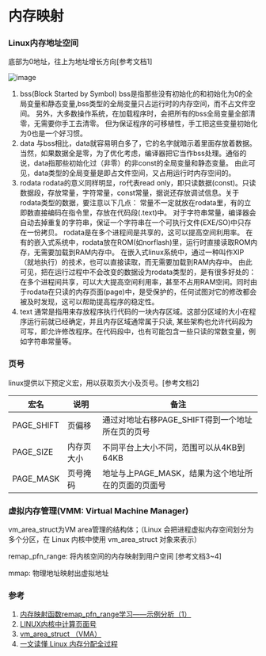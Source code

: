 # 内存映射

### Linux内存地址空间
底部为0地址，往上为地址增长方向[参考文档1]

![image](https://user-images.githubusercontent.com/61963619/125583008-79cb1dcb-b400-44e9-93f7-71d98f38f6b5.png)

1. bss(Block Started by Symbol) 
bss是指那些没有初始化的和初始化为0的全局变量和静态变量,bss类型的全局变量只占运行时的内存空间，而不占文件空间。 
另外，大多数操作系统，在加载程序时，会把所有的bss全局变量全部清零，无需要你手工去清零。 
但为保证程序的可移植性，手工把这些变量初始化为0也是一个好习惯。 
2. data 
与bss相比，data就容易明白多了，它的名字就暗示着里面存放着数据。当然，如果数据全是零，为了优化考虑，编译器把它当作bss处理。通俗的说，data指那些初始化过（非零）的非const的全局变量和静态变量。 
由此可见，data类型的全局变量是即占文件空间，又占用运行时内存空间的。 
3. rodata 
rodata的意义同样明显，ro代表read only，即只读数据(const)。只读数据段，存放常量，字符常量，const常量，据说还存放调试信息。关于rodata类型的数据，要注意以下几点： 
常量不一定就放在rodata里，有的立即数直接编码在指令里，存放在代码段(.text)中。 
对于字符串常量，编译器会自动去掉重复的字符串，保证一个字符串在一个可执行文件(EXE/SO)中只存在一份拷贝。 
rodata是在多个进程间是共享的，这可以提高空间利用率。 
在有的嵌入式系统中，rodata放在ROM(如norflash)里，运行时直接读取ROM内存，无需要加载到RAM内存中。 
在嵌入式linux系统中，通过一种叫作XIP（就地执行）的技术，也可以直接读取，而无需要加载到RAM内存中。 
由此可见，把在运行过程中不会改变的数据设为rodata类型的，是有很多好处的：在多个进程间共享，可以大大提高空间利用率，甚至不占用RAM空间。同时由于rodata在只读的内存页面(page)中，是受保护的，任何试图对它的修改都会被及时发现，这可以帮助提高程序的稳定性。 
4. text 
通常是指用来存放程序执行代码的一块内存区域。这部分区域的大小在程序运行前就已经确定，并且内存区域通常属于只读, 某些架构也允许代码段为可写，即允许修改程序。在代码段中，也有可能包含一些只读的常数变量，例如字符串常量等。 

### 页号

linux提供以下预定义宏，用以获取页大小及页号。[参考文档2]

|宏名|说明|备注|
|--|--|--|
|PAGE_SHIFT|页偏移|通过对地址右移PAGE_SHIFT得到一个地址所在页的页号|
|PAGE_SIZE|内存页大小|不同平台上大小不同，范围可以从4KB到64KB|
|PAGE_MASK|页号掩码|地址与上PAGE_MASK，结果为这个地址所在的页面的页面号|

### 虚拟内存管理(VMM: Virtual Machine Manager)

vm_area_struct为VM area管理的结构体；（Linux 会把进程虚拟内存空间划分为多个分区，在 Linux 内核中使用 vm_area_struct 对象来表示）

remap_pfn_range: 将内核空间的内存映射到用户空间 [参考文档3~4]

mmap: 物理地址映射出虚拟地址


### 参考
1. [内存映射函数remap_pfn_range学习——示例分析（1）](https://www.cnblogs.com/pengdonglin137/p/8149859.html)
2. [LINUX内核中计算页面号](https://blog.csdn.net/chdhust/article/details/8889368)
3. [vm_area_struct （VMA）](http://abcdxyzk.github.io/blog/2015/09/09/kernel-mm-vm_area/)
4. [一文读懂 Linux 内存分配全过程](https://jishuin.proginn.com/p/763bfbd5733b)
